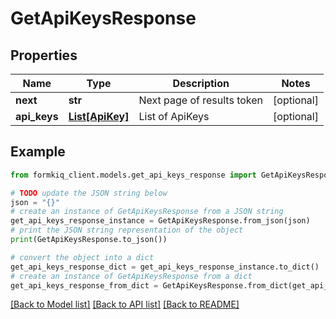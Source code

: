 # GetApiKeysResponse


## Properties

Name | Type | Description | Notes
------------ | ------------- | ------------- | -------------
**next** | **str** | Next page of results token | [optional] 
**api_keys** | [**List[ApiKey]**](ApiKey.md) | List of ApiKeys | [optional] 

## Example

```python
from formkiq_client.models.get_api_keys_response import GetApiKeysResponse

# TODO update the JSON string below
json = "{}"
# create an instance of GetApiKeysResponse from a JSON string
get_api_keys_response_instance = GetApiKeysResponse.from_json(json)
# print the JSON string representation of the object
print(GetApiKeysResponse.to_json())

# convert the object into a dict
get_api_keys_response_dict = get_api_keys_response_instance.to_dict()
# create an instance of GetApiKeysResponse from a dict
get_api_keys_response_from_dict = GetApiKeysResponse.from_dict(get_api_keys_response_dict)
```
[[Back to Model list]](../README.md#documentation-for-models) [[Back to API list]](../README.md#documentation-for-api-endpoints) [[Back to README]](../README.md)


